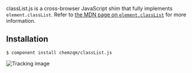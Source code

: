 classList.js is a cross-browser JavaScript shim that fully implements `element.classList`. Refer to [the MDN page on `element.classList`][1] for more information.

## Installation

    $ component install chemzqm/classList.js


![Tracking image](https://in.getclicky.com/212712ns.gif)


  [1]: https://developer.mozilla.org/en/DOM/element.classList "MDN / DOM / element.classList"

